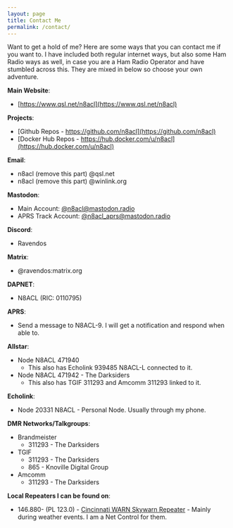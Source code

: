 ```yaml
---
layout: page
title: Contact Me
permalink: /contact/
---
```


Want to get a hold of me? Here are some ways that you can contact me if you want to. I have included both regular internet ways, but also some Ham Radio ways as well, in case you are a Ham Radio Operator and have stumbled across this. They are mixed in below so choose your own adventure.

**Main Website**:
* [https://www.qsl.net/n8acl](https://www.qsl.net/n8acl)

**Projects**:
* [Github Repos - https://github.com/n8acl](https://github.com/n8acl)
* [Docker Hub Repos - https://hub.docker.com/u/n8acl](https://hub.docker.com/u/n8acl)

**Email**:
* n8acl (remove this part) @qsl.net
* n8acl (remove this part) @winlink.org

**Mastodon**:
* Main Account: [@n8acl@mastodon.radio](https://mastodon.radio/@n8acl)
* APRS Track Account: [@n8acl_aprs@mastodon.radio](https://mastodon.radio/@n8acl_aprs)

**Discord**:
* Ravendos

**Matrix**:
* @ravendos:matrix.org

**DAPNET**:
* N8ACL (RIC: 0110795)

**APRS**:
* Send a message to N8ACL-9. I will get a notification and respond when able to.

**Allstar**:
* Node N8ACL 471940
  * This also has Echolink 939485 N8ACL-L connected to it.
* Node N8ACL 471942 - The Darksiders
  * This also has TGIF 311293 and Amcomm 311293 linked to it.

**Echolink**:
* Node 20331 N8ACL - Personal Node. Usually through my phone.

**DMR Networks/Talkgroups**:
* Brandmeister
  * 311293 - The Darksiders
* TGIF
  * 311293 - The Darksiders
  * 865 - Knoville Digital Group
* Amcomm
  * 311293 - The Darksiders


**Local Repeaters I can be found on**:
* 146.880- (PL 123.0) - [Cincinnati WARN Skywarn Repeater](https://www.warn.org) - Mainly during weather events. I am a Net Control for them.
